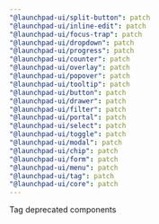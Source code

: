 ```yaml
---
"@launchpad-ui/split-button": patch
"@launchpad-ui/inline-edit": patch
"@launchpad-ui/focus-trap": patch
"@launchpad-ui/dropdown": patch
"@launchpad-ui/progress": patch
"@launchpad-ui/counter": patch
"@launchpad-ui/overlay": patch
"@launchpad-ui/popover": patch
"@launchpad-ui/tooltip": patch
"@launchpad-ui/button": patch
"@launchpad-ui/drawer": patch
"@launchpad-ui/filter": patch
"@launchpad-ui/portal": patch
"@launchpad-ui/select": patch
"@launchpad-ui/toggle": patch
"@launchpad-ui/modal": patch
"@launchpad-ui/chip": patch
"@launchpad-ui/form": patch
"@launchpad-ui/menu": patch
"@launchpad-ui/tag": patch
"@launchpad-ui/core": patch
---
```


Tag deprecated components
